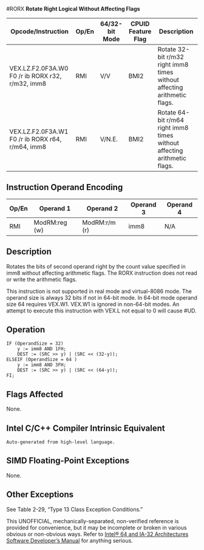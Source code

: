 #RORX
**Rotate Right Logical Without Affecting Flags**

| Opcode/Instruction                               | Op/En | 64/32-bit Mode | CPUID Feature Flag | Description                                                              |
| ------------------------------------------------ | ----- | -------------- | ------------------ | ------------------------------------------------------------------------ |
| VEX.LZ.F2.0F3A.W0 F0 /r ib RORX r32, r/m32, imm8 | RMI   | V/V            | BMI2               | Rotate 32-bit r/m32 right imm8 times without affecting arithmetic flags. |
| VEX.LZ.F2.0F3A.W1 F0 /r ib RORX r64, r/m64, imm8 | RMI   | V/N.E.         | BMI2               | Rotate 64-bit r/m64 right imm8 times without affecting arithmetic flags. |

## Instruction Operand Encoding

| Op/En | Operand 1     | Operand 2     | Operand 3 | Operand 4 |
| ----- | ------------- | ------------- | --------- | --------- |
| RMI   | ModRM:reg (w) | ModRM:r/m (r) | imm8      | N/A       |

## Description

Rotates the bits of second operand right by the count value specified in imm8 without affecting arithmetic flags. The RORX instruction does not read or write the arithmetic flags.

This instruction is not supported in real mode and virtual-8086 mode. The operand size is always 32 bits if not in 64-bit mode. In 64-bit mode operand size 64 requires VEX.W1. VEX.W1 is ignored in non-64-bit modes. An attempt to execute this instruction with VEX.L not equal to 0 will cause #​​​UD.

## Operation

```
IF (OperandSize = 32)
    y := imm8 AND 1FH;
    DEST := (SRC >> y) | (SRC << (32-y));
ELSEIF (OperandSize = 64 )
    y := imm8 AND 3FH;
    DEST := (SRC >> y) | (SRC << (64-y));
FI;

```

## Flags Affected

None.

## Intel C/C++ Compiler Intrinsic Equivalent

```
Auto-generated from high-level language.

```

## SIMD Floating-Point Exceptions

None.

## Other Exceptions

See Table 2-29, “Type 13 Class Exception Conditions.”

This UNOFFICIAL, mechanically-separated, non-verified reference is provided for convenience, but it may be
incomplete or broken in various obvious or non-obvious
ways. Refer to [Intel® 64 and IA-32 Architectures Software Developer’s Manual](https://software.intel.com/en-us/download/intel-64-and-ia-32-architectures-sdm-combined-volumes-1-2a-2b-2c-2d-3a-3b-3c-3d-and-4) for anything serious.
